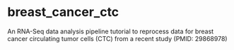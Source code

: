 # breast_cancer_ctc
An RNA-Seq data analysis pipeline tutorial to reprocess data for breast cancer circulating tumor cells (CTC) from a recent study (PMID: 29868978)
